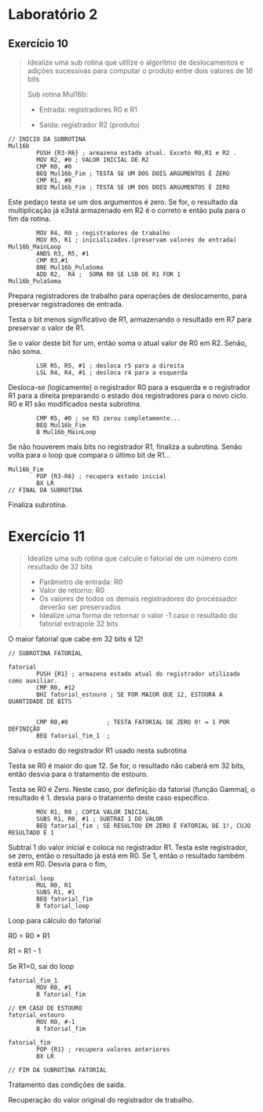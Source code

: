 # Laboratório 2



## Exercício 10

>  Idealize uma sub rotina que utilize o algoritmo
> de deslocamentos e adições sucessivas para
> computar o produto entre dois valores de 16
> bits
>
> Sub rotina Mul16b:
>
> - Entrada: registradores R0 e R1
>
> - Saída: registrador R2 (produto)
>           

```
// INICIO DA SUBROTINA
Mul16b
        PUSH {R3-R6} ; armazena estado atual. Exceto R0,R1 e R2 .
        MOV R2, #0 ; VALOR INICIAL DE R2
        CMP R0, #0
        BEQ Mul16b_Fim ; TESTA SE UM DOS DOIS ARGUMENTOS É ZERO
        CMP R1, #0
        BEQ Mul16b_Fim ; TESTA SE UM DOS DOIS ARGUMENTOS É ZERO
```

Este pedaço testa se um dos argumentos é zero. Se for, o resultado da multiplicação já e3stá armazenado em R2 é o correto e então pula para o fim da rotina.

```
        MOV R4, R0 ; registradores de trabalho  
        MOV R5, R1 ; inicializados.(preservam valores de entrada)
Mul16b_MainLoop
        ANDS R3, R5, #1
        CMP R3,#1
        BNE Mul16b_PulaSoma
        ADD R2,  R4 ;  SOMA R0 SE LSB DE R1 FOR 1
Mul16b_PulaSoma

```

Prepara registradores de trabalho para operações de deslocamento, para preservar registradores de entrada.

Testa  o bit menos significativo de R1, armazenando o resultado em R7 para preservar o valor de R1.

Se o valor deste bit for um, então soma o atual valor de R0 em R2. Senão, não soma.

```
        LSR R5, R5, #1 ; desloca r5 para a direita
        LSL R4, R4, #1 ; desloca r4 para a esquerda
```

Desloca-se (logicamente) o registrador R0 para a esquerda e o registrador R1 para a direita preparando o estado dos registradores para o novo ciclo. R0 e R1 são modificados nesta subrotina.

```
        CMP R5, #0 ; se R5 zerou completamente...
        BEQ Mul16b_Fim
        B Mul16b_MainLoop
```

Se não houverem mais bits no registrador R1, finaliza a subrotina. Senão volta para o loop que compara o último bit de R1...

```
Mul16b_Fim
        POP {R3-R6} ; recupera estado inicial
        BX LR
// FINAL DA SUBROTINA
```

Finaliza subrotina.





# Exercício 11

> Idealize uma sub rotina que calcule o fatorial
> de um número com resultado de 32 bits
>
> - Parâmetro de entrada: R0
> - Valor de retorno: R0
> - Os valores de todos os demais registradores do
>   processador deverão ser preservados
> - Idealize uma forma de retornar o valor -1 caso
>   o resultado do fatorial extrapole 32 bits

 O maior fatorial que cabe em 32 bits é 12!

```
// SUBROTINA FATORIAL

fatorial
        PUSH {R1} ; armazena estado atual do registrador utilizado como auxiliar.
        CMP R0, #12
        BHI fatorial_estouro ; SE FOR MAIOR QUE 12, ESTOURA A QUANTIDADE DE BITS
        
        
        CMP R0,#0           ; TESTA FATORIAL DE ZERO 0! = 1 POR DEFINIÇÃO
        BEQ fatorial_fim_1  ;
```

Salva o estado do registrador R1 usado nesta subrotina

Testa se R0 é maior do que 12. Se for, o resultado não caberá em 32 bits, então desvia para o tratamento de estouro.

Testa se R0 é Zero. Neste caso, por definição da fatorial (função Gamma), o resultado é 1.  desvia para o tratamento deste caso específico.

```
        MOV R1, R0 ; COPIA VALOR INICIAL
        SUBS R1, R0, #1 ; SUBTRAI 1 DO VALOR
        BEQ fatorial_fim ; SE RESULTOU EM ZERO É FATORIAL DE 1!, CUJO RESULTADO É 1
```

Subtrai 1 do valor inicial e coloca no registrador R1. Testa este registrador, se zero, então o resultado já está em R0. Se 1, então o  resultado também está em R0. Desvia para o fim,

```
fatorial_loop
        MUL R0, R1
        SUBS R1, #1
        BEQ fatorial_fim
        B fatorial_loop
```

Loop para cálculo do fatorial 

R0 = R0 * R1

R1 = R1 - 1

Se R1=0, sai do loop

```
fatorial_fim_1
        MOV R0, #1
        B fatorial_fim        

// EM CASO DE ESTOURO
fatorial_estouro
        MOV R0, #-1
        B fatorial_fim        
        
fatorial_fim        
        POP {R1} ; recupera valores anteriores
        BX LR
        
// FIM DA SUBROTINA FATORIAL

```

Tratamento das condições de saída.

Recuperação do valor original do registrador de trabalho.